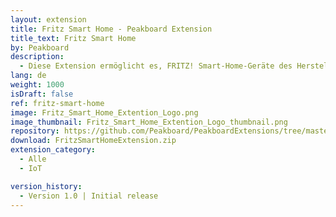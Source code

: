 ```yaml
---
layout: extension
title: Fritz Smart Home - Peakboard Extension
title_text: Fritz Smart Home
by: Peakboard
description: 
  - Diese Extension ermöglicht es, FRITZ! Smart-Home-Geräte des Herstellers AVM als Datenquelle in Peakboard anzubinden, um aktuelle Temperaturwerte der smarten Heizkörperthermostate auszulesen und zurückzuschreiben. So kannst du beispielsweise ein interaktives Dashboard zur Anzeige und Steuerung der Raumtemperatur erstellen.
lang: de
weight: 1000
isDraft: false
ref: fritz-smart-home
image: Fritz_Smart_Home_Extention_Logo.png
image_thumbnail: Fritz_Smart_Home_Extention_Logo_thumbnail.png
repository: https://github.com/Peakboard/PeakboardExtensions/tree/master/FritzSmartHome
download: FritzSmartHomeExtension.zip
extension_category:
  - Alle
  - IoT

version_history:
  - Version 1.0 | Initial release
---
```

